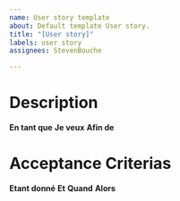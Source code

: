 ```yaml
---
name: User story template
about: Default template User story.
title: "[User story]"
labels: user story
assignees: StevenBouche

---
```


# Description

**En tant que**
**Je veux** 
**Afin de** 

# Acceptance Criterias

**Etant donné** 
**Et** 
**Quand**
**Alors**
